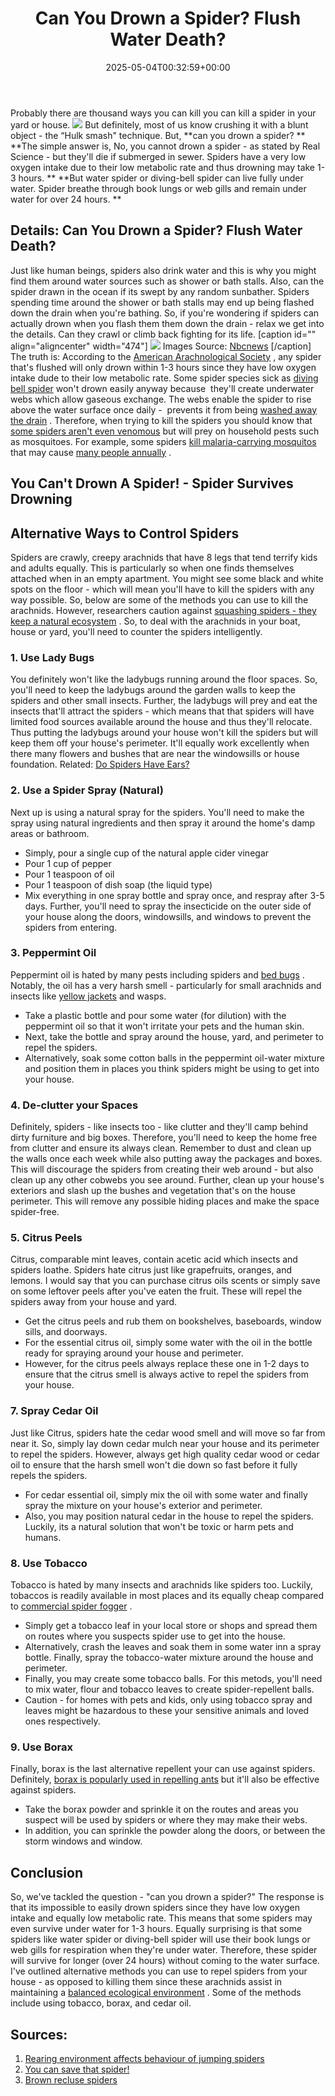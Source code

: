 ﻿---
layout: post
title: Can You Drown a Spider? Flush Water Death?
date: '2025-05-04T00:32:59+00:00'
categories:
- Guide
- Spiders
tags: []
slug: /can-you-drown-a-spider/
lastmod: 2025-05-07T12:21:26+03:00
---

Probably there are thousand ways you can kill you can kill a spider in your yard or house.
![](/assets/img/12/Pest-Control.jpg)
But definitely, most of us know crushing it with a blunt object - the “Hulk smash" technique. But,
**can you drown a spider? **
**The simple answer is, No, you cannot drown a spider - as stated by Real Science - but they'll die if submerged in sewer. Spiders have a very low oxygen intake due to their low metabolic rate and thus drowning may take 1-3 hours. **
**But water spider or diving-bell spider can live fully under water. Spider breathe through book lungs or web gills and remain under water for over 24 hours. **
## Details: Can You Drown a Spider? Flush Water Death?
Just like human beings, spiders also drink water and this is why you might find them around water sources such as shower or bath stalls. Also, can the spider drawn in the ocean if its swept by any random sunbather.
Spiders spending time around the shower or bath stalls may end up being flashed down the drain when you're bathing. So, if you're wondering if spiders can actually drown when you flash them them down the drain - relax we get into the details. Can they crawl or climb back fighting for its life.
[caption id="" align="aligncenter" width="474"]
![](/assets/img/_new/090422_Discovery_spider.grid-6x2.jpg)
Images Source:
[Nbcnews](http://www.nbcnews.com/id/30348224/ns/technology_and_science-science/t/drowned-spiders-come-back-dead/)
[/caption]
The truth is: According to the
[American Arachnological Society](http://www.americanarachnology.org/)
, any spider that's flushed will only drown within 1-3 hours since they have low oxygen intake dude to their low metabolic rate.
Some spider species sick as
[diving bell spider](https://en.wikipedia.org/wiki/Diving_bell_spider)
won't drown easily anyway because  they'll create underwater webs which allow gaseous exchange. The webs enable the spider to rise above the water surface once daily -  prevents it from being
[washed away the drain](https://pestpolicy.com/best-drain-cleaner/)
.
Therefore, when trying to kill the spiders you should know that
[some spiders aren't even venomous](https://pestpolicy.com/how-venemous-is-a-black-spider-with-white-dots/)
but will prey on household pests such as mosquitoes. For example, some spiders
[kill malaria-carrying mosquitos](https://www.cbsnews.com/news/mosquito-assassin-spiders-could-help-fight-malaria/)
that may cause
[many people annually](https://www.sciencedirect.com/science/article/pii/S1473309912700646)
.
## You Can't Drown A Spider! - Spider Survives Drowning

## Alternative Ways to Control Spiders
Spiders are crawly, creepy arachnids that have 8 legs that tend terrify kids and adults equally. This is particularly so when one finds themselves attached when in an empty apartment.
You might see some black and white spots on the floor - which will mean you'll have to kill the spiders with any way possible. So, below are some of the methods you can use to kill the arachnids.
However, researchers caution against
[squashing spiders - they keep a natural ecosystem](https://www.express.co.uk/news/uk/779681/Scientists-spiders-eat-tonnes-insects-bugs-creepy-crawlies)
. So, to deal with the arachnids in your boat, house or yard, you'll need to counter the spiders intelligently.
### 1. Use Lady Bugs
You definitely won't like the ladybugs running around the floor spaces. So, you'll need to keep the ladybugs around the garden walls to keep the spiders and other small insects.
Further, the ladybugs will prey and eat the insects that'll attract the spiders - which means that that spiders will have limited food sources available around the house and thus they'll relocate.
Thus putting the ladybugs around your house won't kill the spiders but will keep them off your house's perimeter. It'll equally work excellently when there many flowers and bushes that are near the windowsills or house foundation.
Related:
[Do Spiders Have Ears?](https://pestpolicy.com/do-spiders-have-ears/)
### 2. Use a Spider Spray (Natural)
Next up is using a natural spray for the spiders. You'll need to make the spray using natural ingredients and then spray it around the home's damp areas or bathroom.
- Simply, pour a single cup of the natural apple cider vinegar
- Pour 1 cup of pepper
- Pour 1 teaspoon of oil
- Pour 1 teaspoon of dish soap (the liquid type)
- Mix everything in one spray bottle and spray once, and respray after 3-5 days.
Further, you'll need to spray the insecticide on the outer side of your house along the doors, windowsills, and windows to prevent the spiders from entering.
### **3. Peppermint Oil**
Peppermint oil is hated by many pests including spiders and
[bed bugs](https://pestpolicy.com/best-bed-bug-steamer/)
. Notably, the oil has a very harsh smell - particularly for small arachnids and insects like
[yellow jackets](https://www.tipsbulletin.com/how-to-keep-yellow-jackets-away/)
and wasps.
- Take a plastic bottle and pour some water (for dilution) with the peppermint oil so that it won't irritate your pets and the human skin.
- Next, take the bottle and spray around the house, yard, and perimeter to repel the spiders.
- Alternatively, soak some cotton balls in the peppermint oil-water mixture and position them in places you think spiders might be using to get into your house.
### 4. De-clutter your Spaces
Definitely, spiders - like insects too - like clutter and they'll camp behind dirty furniture and big boxes. Therefore, you'll need to keep the home free from clutter and ensure its always clean.
Remember to dust and clean up the walls once each week while also putting away the packages and boxes. This will discourage the spiders from creating their web around - but also clean up any other cobwebs you see around.
Further, clean up your house's exteriors and slash up the bushes and vegetation that's on the house perimeter. This will remove any possible hiding places and make the space spider-free.
### 5. Citrus Peels
Citrus, comparable mint leaves, contain acetic acid which insects and spiders loathe. Spiders hate citrus just like grapefruits, oranges, and lemons.
I would say that you can purchase citrus oils scents or simply save on some leftover peels after you've eaten the fruit. These will repel the spiders away from your house and yard.
- Get the citrus peels and rub them on bookshelves, baseboards, window sills, and doorways.
- For the essential citrus oil, simply some water with the oil in the bottle ready for spraying around your house and perimeter.
- However, for the citrus peels always replace these one in 1-2 days to ensure that the citrus smell is always active to repel the spiders from your house.
### 7. Spray Cedar Oil
Just like Citrus, spiders hate the cedar wood smell and will move so far from near it. So, simply lay down cedar mulch near your house and its perimeter to repel the spiders.
However, always get high quality cedar wood or cedar oil to ensure that the harsh smell won't die down so fast before it fully repels the spiders.
- For cedar essential oil, simply mix the oil with some water and finally spray the mixture on your house's exterior and perimeter.
- Also, you may position natural cedar in the house to repel the spiders. Luckily, its a natural solution that won't be toxic or harm pets and humans.
### 8. Use Tobacco
Tobacco is hated by many insects and arachnids like spiders too. Luckily, tobaccos is readily available in most places and its equally cheap compared to
[commercial spider fogger](https://pestpolicy.com/best-fogger-for-spiders/)
.
- Simply get a tobacco leaf in your local store or shops and spread them on routes where you suspects spider use to get into the house.
- Alternatively, crash the leaves and soak them in some water inn a spray bottle. Finally, spray the tobacco-water mixture around the house and perimeter.
- Finally, you may create some tobacco balls. For this metods, you'll need to mix water, flour and tobacco leaves to create spider-repellent balls.
- Caution - for homes with pets and kids, only using tobacco spray and leaves might be hazardous to these your sensitive animals and loved ones respectively.
### 9. Use Borax
Finally, borax is the last alternative repellent your can use against spiders. Definitely,
[borax is popularly used in repelling ants](https://pestpolicy.com/borax-for-ants-outside/)
but it'll also be effective against spiders.
- Take the borax powder and sprinkle it on the routes and areas you suspect will be used by spiders or where they may make their webs.
- In addition, you can sprinkle the powder along the doors, or between the storm windows and window.
## Conclusion
So, we've tackled the question - "can you drown a spider?" The response is that its impossible to easily drown spiders since they have low oxygen intake and equally low metabolic rate. This means that some spiders may even survive under water for 1-3 hours.
Equally surprising is that some spiders like water spider or diving-bell spider will use their book lungs or web gills for respiration when they're under water. Therefore, these spider will survive for longer (over 24 hours) without coming to the water surface.
I've outlined alternative methods you can use to repel spiders from your house - as opposed to killing them since these arachnids assist in maintaining a
[balanced ecological environment](https://www.researchgate.net/profile/Rajeswaran_Jagadeesan/publication/265541377_Role_of_spiders_in_agriculture_and_horticulture_ecosystem/links/5a093bc10f7e9b68229ce8f6/Role-of-spiders-in-agriculture-and-horticulture-ecosystem.pdf)
. Some of the methods include using tobacco, borax, and cedar oil.
## Sources:
1. [Rearing environment affects behaviour of jumping spiders](https://www.sciencedirect.com/science/article/pii/S0003347299912824)
2. [You can save that spider!](https://search.informit.com.au/documentSummary;dn=418204111735627;res=IELHSS)
3. [Brown recluse spiders](https://books.google.com/books?hl=en&lr=&id=OCypCwAAQBAJ&oi=fnd&pg=PA412&dq=Drown+a+Spider&ots=kd5m99dhqM&sig=2ROtbsX_vuflVmjH85zaFbgitb4)
